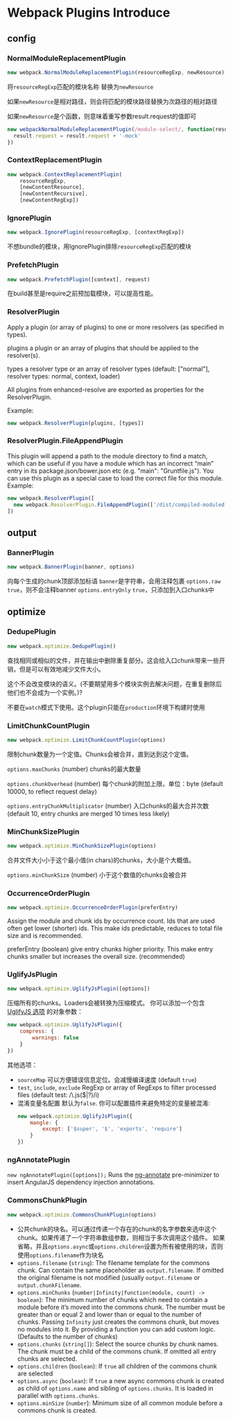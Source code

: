 # Webpack Plugins Introduce

## config

### NormalModuleReplacementPlugin
```javascript
new webpack.NormalModuleReplacementPlugin(resourceRegExp, newResource)
```
将`resourceRegExp`匹配的模块名称 替换为`newResource`

如果`newResource`是相对路径，则会将匹配的模块路径替换为次路径的相对路径

如果`newResource`是个函数，则意味着重写参数result.request的值即可
```javascript
new webpackNormalModuleReplacementPlugin(/module-select/, function(result) {
  result.request = result.request + '-mock'
})
```

### ContextReplacementPlugin
```javascript
new webpack.ContextReplacementPlugin(
    resourceRegExp, 
    [newContentResource],
    [newContentRecursive],
    [newContentRegExp])
```

### IgnorePlugin
```javascript
new webpack.IgnorePlugin(resourceRegExp, [contextRegExp])
```
不想bundle的模块，用IgnorePlugin排除`resourceRegExp`匹配的模块

### PrefetchPlugin
```javascript
new webpack.PrefetchPlugin([context], request)
```
在build甚至是require之前预加载模块，可以提高性能。

### ResolverPlugin
Apply a plugin (or array of plugins) to one or more resolvers (as specified in types).

plugins a plugin or an array of plugins that should be applied to the resolver(s).

types a resolver type or an array of resolver types (default: ["normal"], resolver types: normal, context, loader)

All plugins from enhanced-resolve are exported as properties for the ResolverPlugin.

Example:
```javascript
new webpack.ResolverPlugin(plugins, [types])
```

### ResolverPlugin.FileAppendPlugin
This plugin will append a path to the module directory to find a match, which can be useful if you have a module which has an incorrect “main” entry in its package.json/bower.json etc (e.g. "main": "Gruntfile.js"). You can use this plugin as a special case to load the correct file for this module. Example:
```javascript
new webpack.ResolverPlugin([
  new webpack.ResolverPlugin.FileAppendPlugin(['/dist/compiled-moduled.js'])
])
```

## output

### BannerPlugin
```javascript
new webpack.BannerPlugin(banner, options)
```
向每个生成的chunk顶部添加标语
`banner`是字符串，会用注释包裹
`options.raw` `true`，则不会注释banner
`options.entryOnly` `true`，只添加到入口chunks中

## optimize

### DedupePlugin
```javascript
new webpack.optimize.DedupePlugin()
```
查找相同或相似的文件，并在输出中删除重复部分。这会给入口chunk带来一些开销，但是可以有效地减少文件大小。

这个不会改变模块的语义。(不要期望用多个模块实例去解决问题，在重复删除后他们也不会成为一个实例。)?

不要在`watch`模式下使用。这个plugin只能在`production`环境下构建时使用

### LimitChunkCountPlugin
```javascript
new webpack.optimize.LimitChunkCountPlugin(options)
```
限制chunk数量为一个定值。Chunks会被合并，直到达到这个定值。

`options.maxChunks` (number) chunks的最大数量

`options.chunkOverhead` (number) 每个chunk的附加上限，单位：byte (default 10000, to reflect request delay)

`options.entryChunkMultiplicator` (number) 入口chunks的最大合并次数 (default 10, entry chunks are merged 10 times less likely)

### MinChunkSizePlugin
```javascript
new webpack.optimize.MinChunkSizePlugin(options)
```
合并文件大小小于这个最小值(in chars)的chunks，大小是个大概值。

`options.minChunkSize` (number) 小于这个数值的chunks会被合并

### OccurrenceOrderPlugin
```javascript
new webpack.optimize.OccurrenceOrderPlugin(preferEntry)
```
Assign the module and chunk ids by occurrence count. Ids that are used often get lower (shorter) ids. This make ids predictable, reduces to total file size and is recommended.

preferEntry (boolean) give entry chunks higher priority. This make entry chunks smaller but increases the overall size. (recommended)

### UglifyJsPlugin
```javascript
new webpack.optimize.UglifyJsPlugin([options])
```
压缩所有的chunks。Loaders会被转换为压缩模式。
你可以添加一个包含 <a href="https://github.com/mishoo/UglifyJS2#usage" target="_blank">UglifyJS 选项</a> 的对象参数：
```javascript
new webpack.optimize.UglifyJsPlugin({
    compress: {
        warnings: false
    }
})
```

其他选项：

- `sourceMap` 可以方便错误信息定位。会减慢编译速度 (default `true`)
- `test`, `include`, `exclude` RegExp or array of RegExps to filter processed files (default test: /\\.js($|\?)/i)
- 混淆变量名配置
    默认为`false`. 你可以配置插件来避免特定的变量被混淆:
    ```javascript
    new webpack.optimize.UglifyJsPlugin({
        mangle: {
            except: ['$super', '$', 'exports', 'require']
        }
    })
    ```

### ngAnnotatePlugin
`new ngAnnotatePlugin([options]);`
Runs the [ng-annotate](https://github.com/olov/ng-annotate) pre-minimizer to insert AngularJS dependency injection annotations.

### CommonsChunkPlugin
```javascript
new webpack.optimize.CommonsChunkPlugin(options)
```
- 公共chunk的块名。可以通过传递一个存在的chunk的名字参数来选中这个chunk。如果传递了一个字符串数组参数，则相当于多次调用这个插件。
    如果省略，并且`options.async`或`options.children`设置为所有被使用的块，否则使用`options.filename`作为块名
- `options.filename` (`string`): The filename template for the commons chunk. Can contain the same placeholder as `output.filename`. If omitted the original filename is not modified (usually `output.filename` or `output.chunkFilename`.
- `options.minChunks` (`number|Infinity|function(module, count) -> boolean`): The minimum number of chunks which need to contain a module before it’s moved into the commons chunk. The number must be greater than or equal 2 and lower than or equal to the number of chunks. Passing `Infinity` just creates the commons chunk, but moves no modules into it. By providing a function you can add custom logic. (Defaults to the number of chunks)
- `options.chunks` (`string[]`): Select the source chunks by chunk names. The chunk must be a child of the commons chunk. If omitted all entry chunks are selected.
- `options.children` (`boolean`): If `true` all children of the commons chunk are selected
- `options.async` (`boolean`): If `true` a new async commons chunk is created as child of `options.name` and sibling of `options.chunks`. It is loaded in parallel with `options.chunks`.
- `options.minSize` (`number`): Minimum size of all common module before a commons chunk is created.
